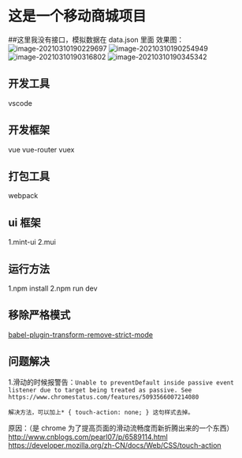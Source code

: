 # 这是一个移动商城项目

##这里我没有接口，模拟数据在 data.json 里面
效果图：
![image-20210310190229697](C:\Users\Administrator\AppData\Roaming\Typora\typora-user-images\image-20210310190229697.png)
![image-20210310190254949](C:\Users\Administrator\AppData\Roaming\Typora\typora-user-images\image-20210310190254949.png)
![image-20210310190316802](C:\Users\Administrator\AppData\Roaming\Typora\typora-user-images\image-20210310190316802.png)
![image-20210310190345342](C:\Users\Administrator\AppData\Roaming\Typora\typora-user-images\image-20210310190345342.png)

## 开发工具

vscode

## 开发框架

vue vue-router vuex

## 打包工具

webpack

## ui 框架

1.mint-ui
2.mui

## 运行方法

1.npm install
2.npm run dev

## 移除严格模式

[babel-plugin-transform-remove-strict-mode](https://github.com/genify/babel-plugin-transform-remove-strict-mode)

## 问题解决

1.滑动的时候报警告：`Unable to preventDefault inside passive event listener due to target being treated as passive. See https://www.chromestatus.com/features/5093566007214080`

```
解决方法，可以加上* { touch-action: none; } 这句样式去掉。
```

原因：（是 chrome 为了提高页面的滑动流畅度而新折腾出来的一个东西） http://www.cnblogs.com/pearl07/p/6589114.html
https://developer.mozilla.org/zh-CN/docs/Web/CSS/touch-action


